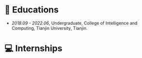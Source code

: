 # 🏫 Educations

- *2018.09 - 2022.06*, Undergraduate, College of Intelligence and Computing, Tianjin University, Tianjin.

# 💻 Internships
